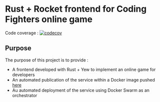 # Rust + Rocket frontend for **Coding Fighters** online game

Code coverage : [![codecov](https://codecov.io/gh/jackcat13/coding-fighters-front/graph/badge.svg?token=THICOWJP1O)](https://codecov.io/gh/jackcat13/coding-fighters-front)

## Purpose

The purpose of this project is to provide :

- A frontend developed with Rust + Yew to implement an online game for developers
- An automated publication of the service within a Docker image pushed [here](https://hub.docker.com/repository/docker/someawesomedockerid/coding-fighters-front/general)
- Au automated deployment of the service using Docker Swarm as an orchestrator